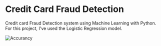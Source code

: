 # Credit Card Fraud Detection

 Credit card Fraud Detection system using Machine Learning with Python. For this project, I've used the Logistic Regression model.

 ![Accurancy](img.jpg)